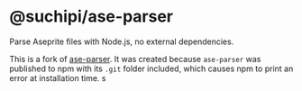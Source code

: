 # @suchipi/ase-parser

Parse Aseprite files with Node.js, no external dependencies.

This is a fork of [ase-parser](http://npm.im/ase-parser). It was created because `ase-parser` was published to npm with its `.git` folder included, which causes npm to print an error at installation time.
s
